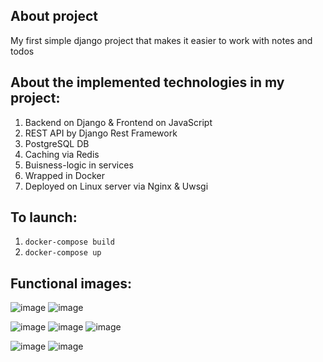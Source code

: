 ## About project
My first simple django project that makes it easier to work with notes and todos
## About the implemented technologies in my project:
1. Backend on Django & Frontend on JavaScript
2. REST API by Django Rest Framework
3. PostgreSQL DB
4. Caching via Redis
5. Buisness-logic in services
6. Wrapped in Docker
7. Deployed on Linux server via Nginx & Uwsgi

## To launch:
1. `docker-compose build`
2. `docker-compose up`

## Functional images:

![image](https://github.com/hhhscvx/Todolist/assets/149922938/d784e769-54ea-4977-bd8c-f5165c183c0f)
![image](https://github.com/hhhscvx/Todolist/assets/149922938/e3d26ea2-fbb7-4ed8-ad8c-1cc47f5091f6)

![image](https://github.com/hhhscvx/Todolist/assets/149922938/311abd34-aeef-4a59-8985-84ac20c0e4d8)
![image](https://github.com/hhhscvx/Todolist/assets/149922938/ae8e69ae-f474-4fa7-a415-e564233880b1)
![image](https://github.com/hhhscvx/Todolist/assets/149922938/06603685-7519-4daf-9079-e6621d62f0be)

![image](https://github.com/hhhscvx/Todolist/assets/149922938/50142c14-1af0-463a-8bf0-9f05e4e08c43)
![image](https://github.com/hhhscvx/Todolist/assets/149922938/bab4acda-d069-49aa-a3c8-e58547c60f12)
